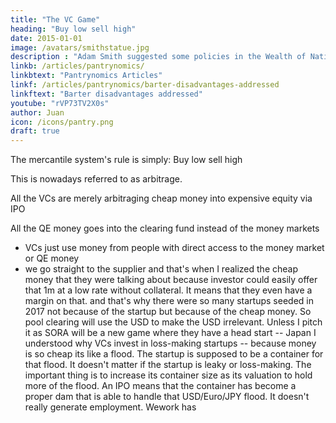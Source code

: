 ```yaml
---
title: "The VC Game"
heading: "Buy low sell high"
date: 2015-01-01
image: /avatars/smithstatue.jpg
description : "Adam Smith suggested some policies in the Wealth of Nations which produced bad effects"
linkb: /articles/pantrynomics/
linkbtext: "Pantrynomics Articles"
linkf: /articles/pantrynomics/barter-disadvantages-addressed
linkftext: "Barter disadvantages addressed"
youtube: "rVP73TV2X0s"
author: Juan
icon: /icons/pantry.png
draft: true
---
```


The mercantile system's rule is simply: Buy low sell high

This is nowadays referred to as arbitrage. 

All the VCs are merely arbitraging cheap money into expensive equity via IPO

All the QE money goes into the clearing fund instead of the money markets


- VCs just use money from people with direct access to the money market or QE money 
- we go straight to the supplier and that's when I realized the cheap money that they were talking about because investor could easily offer that 1m at a low rate without collateral. It means that they even have a margin on that. and that's why there were so many startups seeded in 2017 not because of the startup but because of the cheap money. So pool clearing will use the USD to make the USD irrelevant.
Unless I pitch it as SORA will be a new game where they have a head start -- Japan 
I understood why VCs invest in loss-making startups -- because money is so cheap its like a flood. The startup is supposed to be a container for that flood. It doesn't matter if the startup is leaky or loss-making. The important thing is to increase its container size as its valuation to hold more of the flood. An IPO means that the container has become a proper dam that is able to handle that USD/Euro/JPY flood. It doesn't really generate employment. Wework has 
